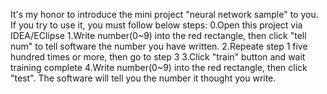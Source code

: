 It's my honor to introduce the mini project "neural network sample" to you.
If you try to use it, you must follow below steps:
0.Open this project via IDEA/EClipse
1.Write number(0~9) into the red rectangle, then click "tell num" to tell software the number you have written. 
2.Repeate step 1 five hundred times or more, then go to step 3
3.Click "train" button and wait training complete
4.Write number(0~9) into the red rectangle, then click "test". The software will tell you the number it thought you write.
